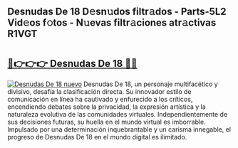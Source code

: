 ## Desnudas De 18 D𝚎sn𝚞dos filtr𝚊dos - Parts-5L2 Vid𝚎os f𝚘tos - N𝚞evas filtr𝚊ciones atr𝚊ctivas R1VGT

# <h2><a href="http://mb1wf5.tromn.icu/?c=Desnudas+De+18">🔗👉👉👉 Desnudas De 18 🔗🔗</a></h2>

[![Desnudas De 18 nuevo](https://i.imgur.com/pEAQMta.gif)](http://mb1wf5.tromn.icu/?c=Desnudas+De+18)
Desnudas De 18, un personaje multifacético y divisivo, desafía la clasificación directa. Su innovador estilo de comunicación en línea ha cautivado y enfurecido a los críticos, encendiendo debates sobre la privacidad, la expresión artística y la naturaleza evolutiva de las comunidades virtuales. Independientemente de sus decisiones futuras, su huella en el mundo virtual es imborrable. Impulsado por una determinación inquebrantable y un carisma innegable, el progreso de Desnudas De 18 en el mundo digital es ilimitado.
